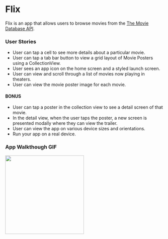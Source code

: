 # Flix

Flix is an app that allows users to browse movies from the [The Movie Database API](http://docs.themoviedb.apiary.io/#).


### User Stories
- User can tap a cell to see more details about a particular movie.
- User can tap a tab bar button to view a grid layout of Movie Posters using a CollectionView.
- User sees an app icon on the home screen and a styled launch screen.
- User can view and scroll through a list of movies now playing in theaters.
- User can view the movie poster image for each movie.

#### BONUS
- User can tap a poster in the collection view to see a detail screen of that movie.
- In the detail view, when the user taps the poster, a new screen is presented modally where they can view the trailer.
- User can view the app on various device sizes and orientations.
- Run your app on a real device.

### App Walkthough GIF

<img src="http://g.recordit.co/Nxo5sJfGv6.gif" width=250><br>















